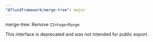 ```yaml
---
"@fluidframework/merge-tree": major
---
```


merge-tree: Remove `IIntegerRange`

This interface is deprecated and was not intended for public export.
